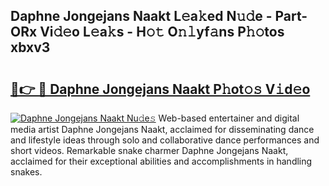 ## Daphne Jongejans Naakt L𝚎a𝚔ed N𝚞𝚍e - Part-ORx Vi𝚍𝚎o L𝚎a𝚔s - H𝚘𝚝 O𝚗𝚕yf𝚊ns P𝚑𝚘tos xbxv3

# <h2><a href="http://kf6xysm.oniu.top/?m=Daphne+Jongejans+Naakt">🔗👉 🔴 Daphne Jongejans Naakt P𝚑ot𝚘𝚜 V𝚒d𝚎o</a></h2>

[![Daphne Jongejans Naakt Nu𝚍e𝚜](https://i.imgur.com/0qMVB7G.gif)](http://kf6xysm.oniu.top/?m=Daphne+Jongejans+Naakt)
Web-based entertainer and digital media artist Daphne Jongejans Naakt, acclaimed for disseminating dance and lifestyle ideas through solo and collaborative dance performances and short videos. Remarkable snake charmer Daphne Jongejans Naakt, acclaimed for their exceptional abilities and accomplishments in handling snakes.  
